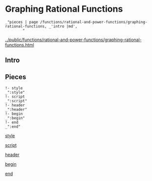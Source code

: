 # Graphing Rational Functions

    _"pieces | page /functions/rational-and-power-functions/graphing-rational-functions, _'intro |md',
            "

[../public/functions/rational-and-power-functions/graphing-rational-functions.html](# "save:")


## Intro

## Pieces

    !- style
    _":style"
    !- script
    _":script"
    !- header
    _":header"
    !- begin
    _":begin"
    !- end
    _":end"

[style]() 

[script]()

[header]()

[begin]()

[end]()

